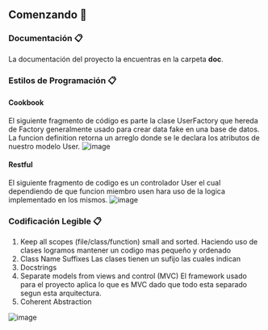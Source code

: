 ## Comenzando **🚀**

### **Documentación 📋**
La documentación del proyecto la encuentras en la carpeta **doc**.

### **Estilos de Programación 📋**
#### Cookbook
El siguiente fragmento de código es parte la clase UserFactory que hereda de Factory generalmente usado para crear data fake en una base de datos. La funcion definition retorna un arreglo donde se le declara los atributos de nuestro modelo User.
![image](https://user-images.githubusercontent.com/38531618/185728970-c4a2113f-9f60-4680-9c39-ef4802c8978c.png)

#### Restful
El siguiente fragmento de codigo es un controlador User el cual dependiendo de que funcion miembro usen hara uso de la logica implementado en los mismos.
![image](https://user-images.githubusercontent.com/38531618/185729357-8ca125e8-1812-4642-8704-e0d39a325408.png)

### **Codificación Legible 📋**

1. Keep all scopes (file/class/function) small and sorted.
Haciendo uso de clases logramos mantener un codigo mas pequeño y ordenado
2. Class Name Suffixes
Las clases tienen un sufijo las cuales indican 
3. Docstrings 
4. Separate models from views and control (MVC)
El framework usado para el proyecto aplica lo que es MVC dado que todo esta separado segun esta arquitectura.
5. Coherent Abstraction

![image](https://user-images.githubusercontent.com/38531618/185838720-4a146350-97cf-4d08-b022-701adac3a4a9.png)
